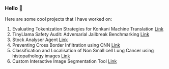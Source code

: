 ### Hello 👋

Here are some cool projects that I have worked on:
1. Evaluating Tokenization Strategies for Konkani Machine Translation [Link](https://github.com/santos97/EvalTokenisation)
2. TinyLlama Safety Audit: Adversarial Jailbreak Benchmarking [Link](https://github.com/santos97/TAS_benchmark)
3. Stock Analyser Agent [Link](https://github.com/santos97/StockAnalyserAgent)
4. Preventing Cross Border Infiltration using CNN [Link](https://github.com/santos97/CNN-Keras-TF-Surveillance-System)
5. Classification  and  Localisation  of  Non  Small  cell  Lung  Cancer  using  histopathology  images [Link](https://github.com/santos97/deep-NSCLC)
6. Custom Interactive Image Segmentation Tool [Link](https://github.com/santos97/Interactive-image-segmentation)
